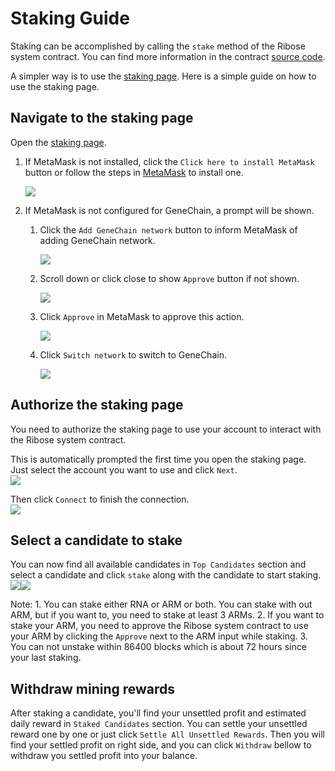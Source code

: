 # Staking Guide

Staking can be accomplished by calling the `stake` method of the Ribose system contract. You can find more information in the contract [source code](https://github.com/genechain-io/system-contract/blob/master/contracts/Ribose.sol).

A simpler way is to use the [staking page](https://staking.genechain.io). Here is a simple guide on how to use the staking page.

## Navigate to the staking page

Open the [staking page](https://staking.genechain.io).

1. If MetaMask is not installed, click the `Click here to install MetaMask` button or follow the steps in [MetaMask](../metamask.md) to install one.  

    ![](https://raw.githubusercontent.com/wiki/genechain-io/geneth/assets/staking-install-metamask.png)

2. If MetaMask is not configured for GeneChain, a prompt will be shown. 
   1. Click the `Add GeneChain network` button to inform MetaMask of adding GeneChain network.  

      ![](https://raw.githubusercontent.com/wiki/genechain-io/geneth/assets/staking-add-network.png)

   2. Scroll down or click close to show `Approve` button if not shown.  

      ![](https://raw.githubusercontent.com/wiki/genechain-io/geneth/assets/staking-add-network-approve1.png)

   3. Click `Approve` in MetaMask to approve this action.  

      ![](https://raw.githubusercontent.com/wiki/genechain-io/geneth/assets/staking-add-network-approve2.png)

   4. Click `Switch network` to switch to GeneChain.  

      ![](https://raw.githubusercontent.com/wiki/genechain-io/geneth/assets/staking-switch-network.png)

## Authorize the staking page

You need to authorize the staking page to use your account to interact with the Ribose system contract.

This is automatically prompted the first time you open the staking page. Just select the account you want to use and click `Next`.  
![](https://raw.githubusercontent.com/wiki/genechain-io/geneth/assets/staking-select-account.png)

Then click `Connect` to finish the connection.  
![](https://raw.githubusercontent.com/wiki/genechain-io/geneth/assets/staking-connect.png)

## Select a candidate to stake

You can now find all available candidates in `Top Candidates` section and select a candidate and click `stake` along with the candidate to start staking.  
![](https://raw.githubusercontent.com/wiki/genechain-io/geneth/assets/staking-candidates.png)![](https://raw.githubusercontent.com/wiki/genechain-io/geneth/assets/staking-stake.png)

Note: 1. You can stake either RNA or ARM or both. You can stake with out ARM, but if you want to, you need to stake at least 3 ARMs. 2. If you want to stake your ARM, you need to approve the Ribose system contract to use your ARM by clicking the `Approve` next to the ARM input while staking. 3. You can not unstake within 86400 blocks which is about 72 hours since your last staking.

## Withdraw mining rewards

After staking a candidate, you'll find your unsettled profit and estimated daily reward in `Staked Candidates` section. You can settle your unsettled reward one by one or just click `Settle All Unsettled Rewards`. Then you will find your settled profit on right side, and you can click `Withdraw` bellow to withdraw you settled profit into your balance.

